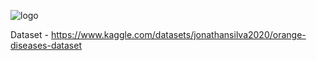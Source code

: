 ![logo](https://github.com/ErikSarriegui/OrangeNet/assets/92121483/b8e18ac1-8d33-4b56-b6ba-c49315114ae3)

Dataset - https://www.kaggle.com/datasets/jonathansilva2020/orange-diseases-dataset

